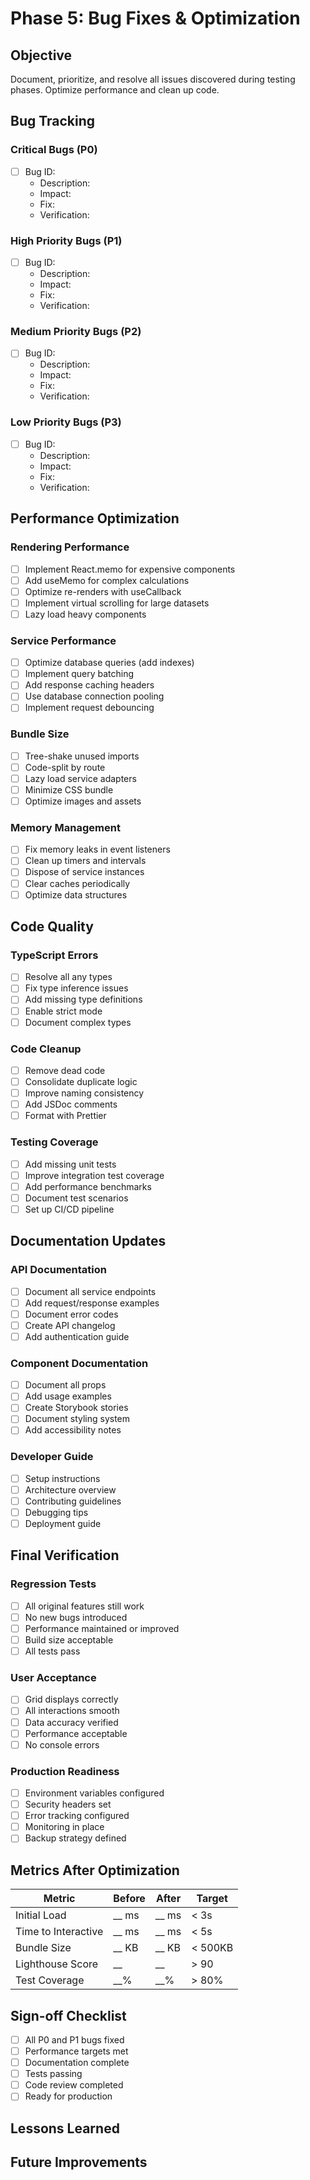 # Phase 5: Bug Fixes & Optimization

## Objective
Document, prioritize, and resolve all issues discovered during testing phases. Optimize performance and clean up code.

## Bug Tracking

### Critical Bugs (P0)
<!-- Blocks core functionality -->
- [ ] Bug ID: 
  - Description:
  - Impact:
  - Fix:
  - Verification:

### High Priority Bugs (P1)  
<!-- Significant issues but workarounds exist -->
- [ ] Bug ID:
  - Description:
  - Impact:
  - Fix:
  - Verification:

### Medium Priority Bugs (P2)
<!-- Quality of life improvements -->
- [ ] Bug ID:
  - Description:
  - Impact:
  - Fix:
  - Verification:

### Low Priority Bugs (P3)
<!-- Nice to have fixes -->
- [ ] Bug ID:
  - Description:
  - Impact:
  - Fix:
  - Verification:

## Performance Optimization

### Rendering Performance
- [ ] Implement React.memo for expensive components
- [ ] Add useMemo for complex calculations
- [ ] Optimize re-renders with useCallback
- [ ] Implement virtual scrolling for large datasets
- [ ] Lazy load heavy components

### Service Performance
- [ ] Optimize database queries (add indexes)
- [ ] Implement query batching
- [ ] Add response caching headers
- [ ] Use database connection pooling
- [ ] Implement request debouncing

### Bundle Size
- [ ] Tree-shake unused imports
- [ ] Code-split by route
- [ ] Lazy load service adapters
- [ ] Minimize CSS bundle
- [ ] Optimize images and assets

### Memory Management
- [ ] Fix memory leaks in event listeners
- [ ] Clean up timers and intervals
- [ ] Dispose of service instances
- [ ] Clear caches periodically
- [ ] Optimize data structures

## Code Quality

### TypeScript Errors
- [ ] Resolve all any types
- [ ] Fix type inference issues
- [ ] Add missing type definitions
- [ ] Enable strict mode
- [ ] Document complex types

### Code Cleanup
- [ ] Remove dead code
- [ ] Consolidate duplicate logic
- [ ] Improve naming consistency
- [ ] Add JSDoc comments
- [ ] Format with Prettier

### Testing Coverage
- [ ] Add missing unit tests
- [ ] Improve integration test coverage
- [ ] Add performance benchmarks
- [ ] Document test scenarios
- [ ] Set up CI/CD pipeline

## Documentation Updates

### API Documentation
- [ ] Document all service endpoints
- [ ] Add request/response examples
- [ ] Document error codes
- [ ] Create API changelog
- [ ] Add authentication guide

### Component Documentation
- [ ] Document all props
- [ ] Add usage examples
- [ ] Create Storybook stories
- [ ] Document styling system
- [ ] Add accessibility notes

### Developer Guide
- [ ] Setup instructions
- [ ] Architecture overview
- [ ] Contributing guidelines
- [ ] Debugging tips
- [ ] Deployment guide

## Final Verification

### Regression Tests
- [ ] All original features still work
- [ ] No new bugs introduced
- [ ] Performance maintained or improved
- [ ] Build size acceptable
- [ ] All tests pass

### User Acceptance
- [ ] Grid displays correctly
- [ ] All interactions smooth
- [ ] Data accuracy verified
- [ ] Performance acceptable
- [ ] No console errors

### Production Readiness
- [ ] Environment variables configured
- [ ] Security headers set
- [ ] Error tracking configured
- [ ] Monitoring in place
- [ ] Backup strategy defined

## Metrics After Optimization
| Metric | Before | After | Target |
|--------|--------|-------|--------|
| Initial Load | __ ms | __ ms | < 3s |
| Time to Interactive | __ ms | __ ms | < 5s |
| Bundle Size | __ KB | __ KB | < 500KB |
| Lighthouse Score | __ | __ | > 90 |
| Test Coverage | __% | __% | > 80% |

## Sign-off Checklist
- [ ] All P0 and P1 bugs fixed
- [ ] Performance targets met
- [ ] Documentation complete
- [ ] Tests passing
- [ ] Code review completed
- [ ] Ready for production

## Lessons Learned
<!-- Document what we learned from this testing cycle -->

## Future Improvements
<!-- Ideas for next iteration -->